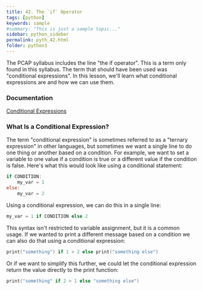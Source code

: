 ```yaml
---
title: 42. The `if` Operator
tags: [python]
keywords: sample
#summary: "This is just a sample topic..."
sidebar: python_sidebar
permalink: pyth_42.html
folder: python3
---
```


The PCAP syllabus includes the line "the if operator". This is a term only found in this syllabus. The term that should have been used was "conditional expressions". In this lesson, we'll learn what conditional expressions are and how we can use them.

### Documentation

[Conditional Expressions](https://docs.python.org/3.7/reference/expressions.html#conditional-expressions)

### What Is a Conditional Expression?

The term "conditional expression" is sometimes referred to as a "ternary expression" in other languages, but sometimes we want a single line to do one thing or another based on a condition. For example, we want to set a variable to one value if a condition is true or a different value if the condition is false. Here's what this would look like using a conditional statement:

```powershell
if CONDITION:
    my_var = 1
else:
    my_var = 2
```
Using a conditional expression, we can do this in a single line:

```powershell
my_var = 1 if CONDITION else 2
```

This syntax isn't restricted to variable assignment, but it is a common usage. If we wanted to print a different message based on a condition we can also do that using a conditional expression:

```powershell
print("something") if 1 > 2 else print("something else")
```

Or if we want to simplify this further, we could let the conditional expression return the value directly to the print function:

```powershell
print("something" if 2 > 1 else "something else")
```

